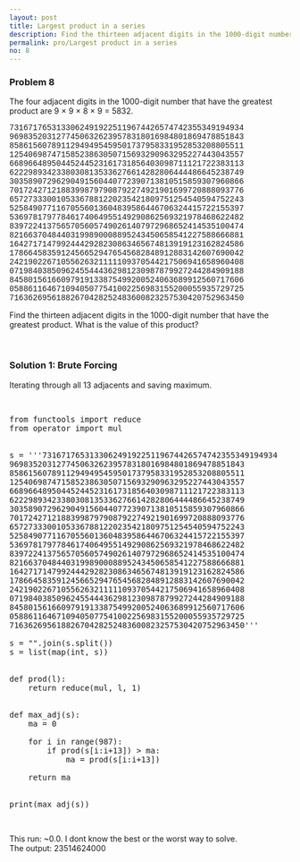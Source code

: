 ```yaml
---
layout: post
title: Largest product in a series
description: Find the thirteen adjacent digits in the 1000-digit number that have the greatest product. What is the value of this product?
permalink: pro/Largest product in a series
no: 8
---
```


<div class="problem">
<h3>Problem 8</h3>
<p>The four adjacent digits in the 1000-digit number that have the greatest product are 9 × 9 × 8 × 9 = 5832.</p>
<p style="font-family:'courier new';">
73167176531330624919225119674426574742355349194934<br>
96983520312774506326239578318016984801869478851843<br>
85861560789112949495459501737958331952853208805511<br>
12540698747158523863050715693290963295227443043557<br>
66896648950445244523161731856403098711121722383113<br>
62229893423380308135336276614282806444486645238749<br>
30358907296290491560440772390713810515859307960866<br>
70172427121883998797908792274921901699720888093776<br>
65727333001053367881220235421809751254540594752243<br>
52584907711670556013604839586446706324415722155397<br>
53697817977846174064955149290862569321978468622482<br>
83972241375657056057490261407972968652414535100474<br>
82166370484403199890008895243450658541227588666881<br>
16427171479924442928230863465674813919123162824586<br>
17866458359124566529476545682848912883142607690042<br>
24219022671055626321111109370544217506941658960408<br>
07198403850962455444362981230987879927244284909188<br>
84580156166097919133875499200524063689912560717606<br>
05886116467109405077541002256983155200055935729725<br>
71636269561882670428252483600823257530420752963450<br></p>
<p>Find the thirteen adjacent digits in the 1000-digit number that have the greatest product. What is the value of this product?</p>
</div><br>

<h3>Solution 1: Brute Forcing</h3>
<p> Iterating through all 13 adjacents and saving maximum.</p>
<br><div class="highlight"><pre><span></span><span class="kn">from</span> <span class="nn">functools</span> <span class="kn">import</span> <span class="nb">reduce</span>
<span class="kn">from</span> <span class="nn">operator</span> <span class="kn">import</span> <span class="n">mul</span>
<br><br><span class="n">s</span> <span class="o">=</span> <span class="s1">&#39;&#39;&#39;73167176531330624919225119674426574742355349194934</span>
<span class="s1">96983520312774506326239578318016984801869478851843</span>
<span class="s1">85861560789112949495459501737958331952853208805511</span>
<span class="s1">12540698747158523863050715693290963295227443043557</span>
<span class="s1">66896648950445244523161731856403098711121722383113</span>
<span class="s1">62229893423380308135336276614282806444486645238749</span>
<span class="s1">30358907296290491560440772390713810515859307960866</span>
<span class="s1">70172427121883998797908792274921901699720888093776</span>
<span class="s1">65727333001053367881220235421809751254540594752243</span>
<span class="s1">52584907711670556013604839586446706324415722155397</span>
<span class="s1">53697817977846174064955149290862569321978468622482</span>
<span class="s1">83972241375657056057490261407972968652414535100474</span>
<span class="s1">82166370484403199890008895243450658541227588666881</span>
<span class="s1">16427171479924442928230863465674813919123162824586</span>
<span class="s1">17866458359124566529476545682848912883142607690042</span>
<span class="s1">24219022671055626321111109370544217506941658960408</span>
<span class="s1">07198403850962455444362981230987879927244284909188</span>
<span class="s1">84580156166097919133875499200524063689912560717606</span>
<span class="s1">05886116467109405077541002256983155200055935729725</span>
<span class="s1">71636269561882670428252483600823257530420752963450&#39;&#39;&#39;</span>
<br><span class="n">s</span> <span class="o">=</span> <span class="s2">&quot;&quot;</span><span class="o">.</span><span class="n">join</span><span class="p">(</span><span class="n">s</span><span class="o">.</span><span class="n">split</span><span class="p">())</span>
<span class="n">s</span> <span class="o">=</span> <span class="nb">list</span><span class="p">(</span><span class="nb">map</span><span class="p">(</span><span class="nb">int</span><span class="p">,</span> <span class="n">s</span><span class="p">))</span>
<br><br><span class="k">def</span> <span class="nf">prod</span><span class="p">(</span><span class="n">l</span><span class="p">):</span>
    <span class="k">return</span> <span class="nb">reduce</span><span class="p">(</span><span class="n">mul</span><span class="p">,</span> <span class="n">l</span><span class="p">,</span> <span class="mi">1</span><span class="p">)</span>
<br><br><span class="k">def</span> <span class="nf">max_adj</span><span class="p">(</span><span class="n">s</span><span class="p">):</span>
    <span class="n">ma</span> <span class="o">=</span> <span class="mi">0</span>
<br>    <span class="k">for</span> <span class="n">i</span> <span class="ow">in</span> <span class="nb">range</span><span class="p">(</span><span class="mi">987</span><span class="p">):</span>
        <span class="k">if</span> <span class="n">prod</span><span class="p">(</span><span class="n">s</span><span class="p">[</span><span class="n">i</span><span class="p">:</span><span class="n">i</span><span class="o">+</span><span class="mi">13</span><span class="p">])</span> <span class="o">&gt;</span> <span class="n">ma</span><span class="p">:</span>
            <span class="n">ma</span> <span class="o">=</span> <span class="n">prod</span><span class="p">(</span><span class="n">s</span><span class="p">[</span><span class="n">i</span><span class="p">:</span><span class="n">i</span><span class="o">+</span><span class="mi">13</span><span class="p">])</span>
<br>    <span class="k">return</span> <span class="n">ma</span>
<br><br><span class="k">print</span><span class="p">(</span><span class="n">max_adj</span><span class="p">(</span><span class="n">s</span><span class="p">))</span>
</pre></div><br>

<p> This run: <span class='time'>~0.0</span>. I dont know the best or the worst way to solve.
<br> The output: <span class='answer'>23514624000</span></p>
